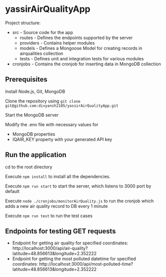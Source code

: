 # yassirAirQualityApp

Project structure:
- src - Source code for the app
  - routes - Defines the endpoints supported by the server
  - providers - Contains helper modules
  - models - Defines a Mongoose Model for creating records in airqualities collection
  - tests - Defines unit and integration tests for various modules
- cronjobs - Contains the cronjob for inserting data in MongoDB collection

## Prerequisites

Install Node.js, Git, MongoDB

Clone the repository using `git clone git@github.com:divyansh2105/yassirAirQualityApp.git`

Start the MongoDB server

Modify the .env file with necessary values for 
- MongoDB properties
- IQAIR_KEY property with your generated API key 


## Run the application
cd to the root directory

Execute `npm install` to install all the dependencies.

Execute `npm run start` to start the server, which listens to 3000 port by default

Execute `node ./cronjobs/monitorAirQuality.js` to run the cronjob which adds a new air quality record to DB every 1 minute

Execute `npm run test` to run the test cases

## Endpoints for testing GET requests
- Endpoint for getting air quality for specified coordinates: http://localhost:3000/api/air-quality?latitude=48.856613&longitude=2.352222
- Endpoint for getting the most polluted datetime for specified coordinates: http://localhost:3000/api/most-polluted-time?latitude=48.856613&longitude=2.352222